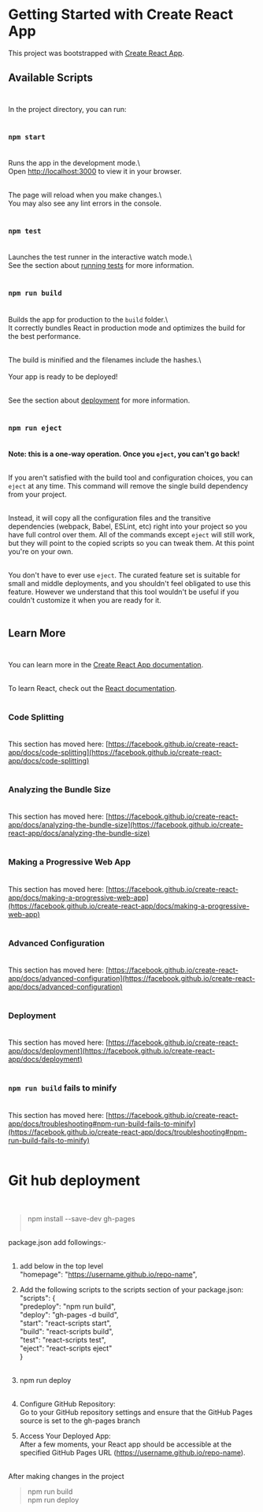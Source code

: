 # Getting Started with Create React App

This project was bootstrapped with [Create React App](https://github.com/facebook/create-react-app). <br>

## Available Scripts <br><br>

In the project directory, you can run: <br><br>

### `npm start` <br><br>

Runs the app in the development mode.\  <br>
Open [http://localhost:3000](http://localhost:3000) to view it in your browser. <br><br>

The page will reload when you make changes.\ <br>
You may also see any lint errors in the console. <br><br>

### `npm test` <br><br>

Launches the test runner in the interactive watch mode.\    <br>
See the section about [running tests](https://facebook.github.io/create-react-app/docs/running-tests) for more information. <br><br>

### `npm run build` <br><br>

Builds the app for production to the `build` folder.\   <br>
It correctly bundles React in production mode and optimizes the build for the best performance. <br><br>

The build is minified and the filenames include the hashes.\    <br><br>
Your app is ready to be deployed!   <br><br>

See the section about [deployment](https://facebook.github.io/create-react-app/docs/deployment) for more information.   <br><br>

### `npm run eject` <br><br>

**Note: this is a one-way operation. Once you `eject`, you can't go back!** <br><br>

If you aren't satisfied with the build tool and configuration choices, you can `eject` at any time. This command will remove the single build dependency from your project. <br><br>

Instead, it will copy all the configuration files and the transitive dependencies (webpack, Babel, ESLint, etc) right into your project so you have full control over them. All of the commands except `eject` will still work, but they will point to the copied scripts so you can tweak them. At this point you're on your own.  <br><br>

You don't have to ever use `eject`. The curated feature set is suitable for small and middle deployments, and you shouldn't feel obligated to use this feature. However we understand that this tool wouldn't be useful if you couldn't customize it when you are ready for it. <br><br>

## Learn More   <br><br>

You can learn more in the [Create React App documentation](https://facebook.github.io/create-react-app/docs/getting-started).   <br><br>

To learn React, check out the [React documentation](https://reactjs.org/).  <br><br>

### Code Splitting  <br><br>

This section has moved here: [https://facebook.github.io/create-react-app/docs/code-splitting](https://facebook.github.io/create-react-app/docs/code-splitting) <br><br>

### Analyzing the Bundle Size   <br><br>

This section has moved here: [https://facebook.github.io/create-react-app/docs/analyzing-the-bundle-size](https://facebook.github.io/create-react-app/docs/analyzing-the-bundle-size)   <br><br>

### Making a Progressive Web App    <br><br>

This section has moved here: [https://facebook.github.io/create-react-app/docs/making-a-progressive-web-app](https://facebook.github.io/create-react-app/docs/making-a-progressive-web-app) <br><br>

### Advanced Configuration  <br><br>

This section has moved here: [https://facebook.github.io/create-react-app/docs/advanced-configuration](https://facebook.github.io/create-react-app/docs/advanced-configuration) <br><br>

### Deployment  <br><br>

This section has moved here: [https://facebook.github.io/create-react-app/docs/deployment](https://facebook.github.io/create-react-app/docs/deployment) <br><br>

### `npm run build` fails to minify <br><br>

This section has moved here: [https://facebook.github.io/create-react-app/docs/troubleshooting#npm-run-build-fails-to-minify](https://facebook.github.io/create-react-app/docs/troubleshooting#npm-run-build-fails-to-minify) <br><br>

#   Git hub deployment  <br><br>

> npm install --save-dev gh-pages   <br><br>

package.json add followings:-   <br><br>

1. add below in the top level   <br>
   "homepage": "https://username.github.io/repo-name",  <br>

2. Add the following scripts to the scripts section of your package.json:   <br>
   "scripts": { <br>
   "predeploy": "npm run build",    <br>
   "deploy": "gh-pages -d build",   <br>
   "start": "react-scripts start",  <br>
   "build": "react-scripts build",  <br>
   "test": "react-scripts test",    <br>
   "eject": "react-scripts eject"   <br>
   }    <br>    <br>

3. npm run deploy   <br><br>

4. Configure GitHub Repository: <br>
   Go to your GitHub repository settings and ensure that the GitHub Pages source is set to the gh-pages branch  <br>

5. Access Your Deployed App: <br>
   After a few moments, your React app should be accessible at the specified GitHub Pages URL (https://username.github.io/repo-name).   <br><br>

After making changes in the project <br>

> npm run build <br>
> npm run deploy    <br>
